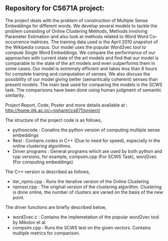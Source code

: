 Repository for CS671A project:
------------------------------

The project deals with the problem of construction of Multiple Sense Embeddings for different words. We develop several models to tackle the problem consisting of Online Clustering Methods, Methods involving Parameter Estimation and also look at methods related to Word Word Co-occurrence matrices. The training data used is the April 2010 snapshot of the Wikipedia corpus. Our model uses the popular Word2vec tool to compute Single Word Embeddings. We compare the performance of our approaches with current state of the art models and find that our model is comparable to the state of the art models and even outperforms them in some cases. Our model is extremely efficient and takes less than 6 hours for complete training and computation of senses. We also discuss the possibility of our model giving better (semantically coherent) senses than present models. The main task used for comparing the models is the SCWS task. The comparisons have been done using human judgment of semantic similarity.


Project Report, Code, Poster and more details available at : http://home.iitk.ac.in/~nishantr/cs671/project/

The structure of the project code is as follows,
- pythoncode : Conatins the python version of computing multiple sense embeddings
- Rest : Contains codes in C++ (Due to need for speed), especially in the online clustering algorithms.
- Driver programs : General programs which are used by both python and cpp versions, for example, compsim.cpp (For SCWS Task), word2vec (For computing embeddings)

The C++ version is described as follows,
- iter_npms.cpp : Runs the iterative version of the Online Clustering
- npmssr.cpp : The original version of the clustering algorithm. Clustering is done online, the number of clusters are varied on the basis of the new point.

The driver functions are briefly described below,
- word2vec.c : Contains the implemetation of the popular word2vec tool by Mikolov et al.
- compsim.cpp : Runs the SCWS test on the given vectors. Contains multiple metrics for comparison.
